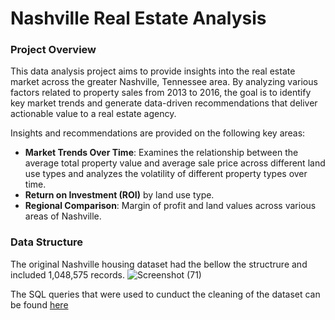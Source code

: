 # Nashville Real Estate Analysis

### Project Overview 
This data analysis project aims to provide insights into the real estate market across the greater Nashville, Tennessee area. By analyzing various factors related to property sales from 2013 to 2016, the goal is to identify key market trends and generate data-driven recommendations that deliver actionable value to a real estate agency.

Insights and recommendations are provided on the following key areas:
- **Market Trends Over Time**: Examines the relationship between the average total property value and average sale price across different land use types and analyzes the volatility of different property types over time.
- **Return on Investment (ROI)** by land use type.
- **Regional Comparison**: Margin of profit and land values across various areas of Nashville.

### Data Structure

The original Nashville housing dataset had the bellow the structrure and included 1,048,575 records.
![Screenshot (71)](https://github.com/user-attachments/assets/6ee86f32-b7b3-4633-98fb-ea36678f92bb)


The SQL queries that were used to cunduct the cleaning of the dataset can be found [here](https://github.com/panoslamp/Data_analytics_project/blob/main/nashville%20housing%20cleaning.sql)
